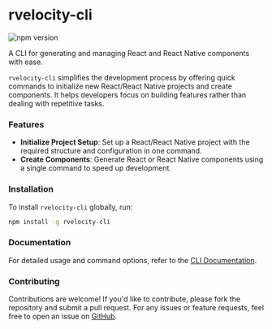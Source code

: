 # rvelocity-cli
![npm version](https://img.shields.io/npm/v/rvelocity-cli)

A CLI for generating and managing React and React Native components with ease.

`rvelocity-cli` simplifies the development process by offering quick commands to initialize new React/React Native projects and create components. It helps developers focus on building features rather than dealing with repetitive tasks.

### Features
- **Initialize Project Setup**: Set up a React/React Native project with the required structure and configuration in one command.
- **Create Components**: Generate React or React Native components using a single command to speed up development.


### Installation
To install `rvelocity-cli` globally, run:

```bash
npm install -g rvelocity-cli
```

### Documentation
For detailed usage and command options, refer to the [CLI Documentation](./CLI.md).

### Contributing
Contributions are welcome! If you'd like to contribute, please fork the repository and submit a pull request.
For any issues or feature requests, feel free to open an issue on [GitHub](https://github.com/AdityaTarale/rvelocity-cli).